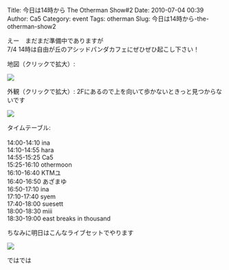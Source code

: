 Title: 今日は14時から The Otherman Show#2 
Date: 2010-07-04 00:39
Author: Ca5
Category: event
Tags: otherman
Slug: 今日は14時から-the-otherman-show2

えー　まだまだ準備中でありますが  
7/4 14時は自由が丘のアシッドパンダカフェにぜひぜひ起こし下さい！

地図（クリックで拡大）:  

[![](http://cdn.cloudfiles.mosso.com/c54112/x2_1d1de87)](http://tweetphoto.com/30531207)

外観（クリックで拡大）:
2Fにあるので上を向いて歩かないときっと見つからないです  

[![](http://cdn.cloudfiles.mosso.com/c54112/x2_1d1de79)](http://tweetphoto.com/30531193)

タイムテーブル:  
<quote>  
14:00-14:10 ina  
14:10-14:55 hara  
14:55-15:25 Ca5  
15:25-16:10 othermoon  
16:10-16:40 KTMユ  
16:40-16:50 あざまゆ  
16:50-17:10 ina  
17:10-17:40 syem  
17:40-18:00 suesett  
18:00-18:30 miii  
18:30-19:00 east breaks in thousand  
</quote>

ちなみに明日はこんなライブセットでやります  

[![](http://cdn.cloudfiles.mosso.com/c54112/x2_1d12677)](http://tweetphoto.com/30484087)

ではでは
